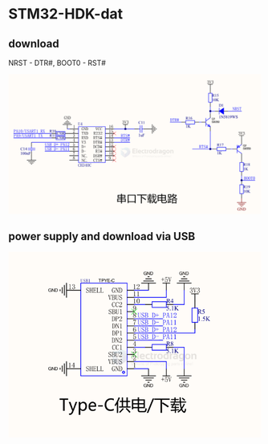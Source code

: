 
# STM32-HDK-dat

## download 

NRST - DTR#, BOOT0 - RST# 

![](2025-06-23-18-00-49.png)


## power supply and download via USB 

![](2025-06-23-18-01-31.png)